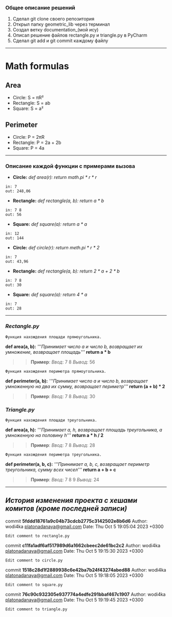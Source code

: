 
### Общее описание решений
1. Сделал git clone своего репозитория
2. Открыл папку geometric_lib через терминал
2. Создал ветку documentation_(мой ису)
3. Описал решение файлов rectangle.py и triangle.py в PyCharm
4. Сделал git add и git commit каждому файлу
---
# Math formulas
## Area
- Circle: S = πR²
- Rectangle: S = ab
- Square: S = a²
## Perimeter
- Circle: P = 2πR
- Rectangle: P = 2a + 2b
- Square: P = 4a

___
### Описание каждой функции с примерами вызова

* __Circle:__
_def area(r):_
   _return math.pi * r * r_
``` 
in: 7
out: 248,06
```

* __Rectangle:__
_def rectangle(a, b):
   return a * b_
``` 
in: 7 8
out: 56
```

* __Square:__
_def square(a):
   return a * a_
``` 
in: 12
out: 144
```

* __Circle:__
_def circle(r):
return meth.pi * r * 2_
``` 
in: 7
out: 43,96
```

* __Rectangle:__
_def rectangle(a, b):
return 2 * a + 2 * b_
``` 
in: 7 8
out: 30
```

* __Square:__
_def square(a):
return 4 * a_

``` 
in: 7
out: 28
```

___
### ___Rectangle.py___

```
Функция нахождения площади прямоугольника.
```
**def area(a, b):** 
    *'''Принимает число a и число b, возвращает их умножение, возвращает площадь'''* 
    **return a * b**
 >> __Пример__: 
 _Ввод_: 7 8
 _Вывод_: 56

```
Функция нахождения периметра прямоугольника.
```
 **def perimeter(a, b):** 
    *'''Принимает число a и число b, возвращает умноженную на два их сумму, возвращает периметр'''*
    **return (a + b) * 2**
 >> __Пример__: 
 _Ввод_: 7 8
 _Вывод_: 30

 
 
 ### ___Triangle.py___
 
```
Функция нахождения площади треугольника.
```
**def area(a, h):**
    *'''Принимает a, h, возвращает площадь треугольника, a умноженную на половину h'''*
    **return a * h / 2**
 >> __Пример__: 
 _Ввод_: 7 8
 _Вывод_: 28
 
 ```
 Функция нахождения периметра треугольника.
 ```
 **def perimeter(a, b, c):** 
    *'''Принимает a, b, c, возвращает периметр треугольника, сумму всех чисел'''*
    **return a + b + c**
 >> __Пример__: 
 _Ввод_: 7 8 9 
 _Вывод_: 24
 ---

 ## _История изменения проекта с хешами комитов (кроме последней записи)_

 commit **5fddd18761a9c04b73cdcb2775c3142502e8b6d6** 
Author: wodi4ka <platonadanaya@gmail.com>
Date: Thu Oct 5 19:05:04 2023 +0300

    Edit comment to rectangle.py

commit **c11fa1adf6af517989d6a1662cbeec2de61bc2c2** 
Author: wodi4ka <platonadanaya@gmail.com>
Date:   Thu Oct 5 19:15:30 2023 +0300

    Edit comment to circle.py

commit **1518c28d1f2889938c6e42ba7b24f43274abed88** 
Author: wodi4ka <platonadanaya@gmail.com>
Date:   Thu Oct 5 19:18:05 2023 +0300

    Edit comment to square.py

commit **76c90c932305e937774a4edfe291bbaf467c1907** 
Author: wodi4ka <platonadanaya@gmail.com>
Date:   Thu Oct 5 19:19:45 2023 +0300

    Edit comment to triangle.py







